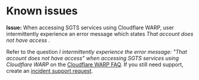 # Known issues

**Issue:** When accessing SGTS services using Cloudflare WARP, user intermittently experience an error message which states *That account does not have access* .

Refer to the question *I intermittently experience the error message: "That account does not have access" when accessing SGTS services using Cloudflare WARP* on the [Cloudflare WARP FAQ](faqs/cloudflare-warp-known-issues). If you still need support, create an [incident support request](raise-an-incident-support-request).
